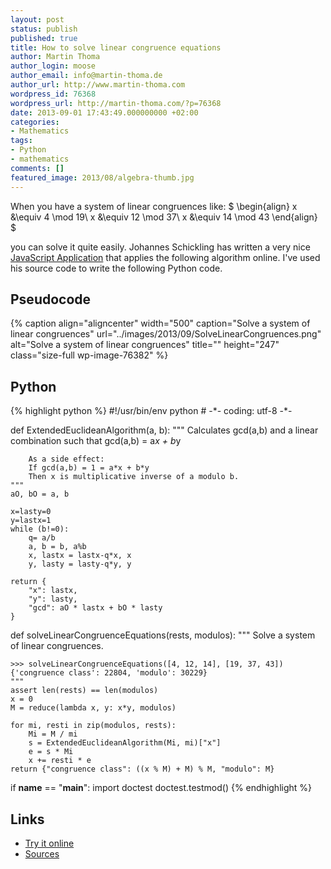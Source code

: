 ```yaml
---
layout: post
status: publish
published: true
title: How to solve linear congruence equations
author: Martin Thoma
author_login: moose
author_email: info@martin-thoma.de
author_url: http://www.martin-thoma.com
wordpress_id: 76368
wordpress_url: http://martin-thoma.com/?p=76368
date: 2013-09-01 17:43:49.000000000 +02:00
categories:
- Mathematics
tags:
- Python
- mathematics
comments: []
featured_image: 2013/08/algebra-thumb.jpg
---
```

When you have a system of linear congruences like:
$
\begin{align}
x &\equiv 4 \mod 19\\
x &\equiv 12 \mod 37\\
x &\equiv 14 \mod 43
\end{align}
$

you can solve it quite easily.
Johannes Schickling has written a very nice <a href="http://schickling.github.io/algorithms/#/chinese-remainder-theorem">JavaScript Application</a> that applies the following algorithm online. I've used his source code to write the following Python code.

<h2>Pseudocode</h2>
{% caption align="aligncenter" width="500" caption="Solve a system of linear congruences" url="../images/2013/09/SolveLinearCongruences.png" alt="Solve a system of linear congruences" title="" height="247" class="size-full wp-image-76382" %}

<h2>Python</h2>
{% highlight python %}
#!/usr/bin/env python
# -*- coding: utf-8 -*-

def ExtendedEuclideanAlgorithm(a, b):
	"""
		Calculates gcd(a,b) and a linear combination such that
		gcd(a,b) = a*x + b*y

		As a side effect:
		If gcd(a,b) = 1 = a*x + b*y
		Then x is multiplicative inverse of a modulo b.
	"""
	aO, bO = a, b

	x=lasty=0
	y=lastx=1
	while (b!=0):
		q= a/b
		a, b = b, a%b
		x, lastx = lastx-q*x, x
		y, lasty = lasty-q*y, y

	return {
		"x": lastx,
		"y": lasty,
		"gcd": aO * lastx + bO * lasty
	}

def solveLinearCongruenceEquations(rests, modulos):
	"""
	Solve a system of linear congruences.

	>>> solveLinearCongruenceEquations([4, 12, 14], [19, 37, 43])
	{'congruence class': 22804, 'modulo': 30229}
	"""
	assert len(rests) == len(modulos)
	x = 0
	M = reduce(lambda x, y: x*y, modulos)

	for mi, resti in zip(modulos, rests):
		Mi = M / mi
		s = ExtendedEuclideanAlgorithm(Mi, mi)["x"]
		e = s * Mi
		x += resti * e
	return {"congruence class": ((x % M) + M) % M, "modulo": M}

if __name__ == "__main__":
	import doctest
	doctest.testmod()
{% endhighlight %}

<h2>Links</h2>
<ul>
  <li><a href="http://schickling.github.io/algorithms/#/chinese-remainder-theorem">Try it online</a></li>
  <li><a href="https://github.com/MartinThoma/LaTeX-examples/tree/master/source-code/Pseudocode/SolveLinearCongruences">Sources</a></li>
</ul>
